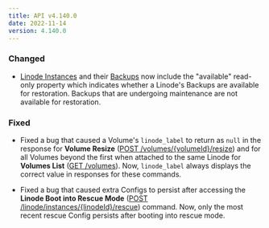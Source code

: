 ```yaml
---
title: API v4.140.0
date: 2022-11-14
version: 4.140.0
---
```


### Changed

* [Linode Instances](/docs/api/linode-instances/) and their [Backups](/docs/api/linode-instances/#backups-list) now include the "available" read-only property which indicates whether a Linode's Backups are available for restoration. Backups that are undergoing maintenance are not available for restoration.

### Fixed

* Fixed a bug that caused a Volume's `linode_label` to return as `null` in the response for **Volume Resize** ([POST /volumes/{volumeId}/resize](/docs/api/volumes/#volume-resize)) and for all Volumes beyond the first when attached to the same Linode for **Volumes List** ([GET /volumes](/docs/api/volumes/#volumes-list)). Now, `linode_label` always displays the correct value in responses for these commands.

* Fixed a bug that caused extra Configs to persist after accessing the **Linode Boot into Rescue Mode** ([POST /linode/instances/{linodeId}/rescue](/docs/api/linode-instances/#linode-boot-into-rescue-mode)) command. Now, only the most recent rescue Config persists after booting into rescue mode.
